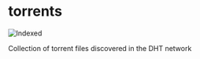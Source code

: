 torrents 
========
![Indexed](https://img.shields.io/badge/indexed-194332-blue)

Collection of torrent files discovered in the DHT network
